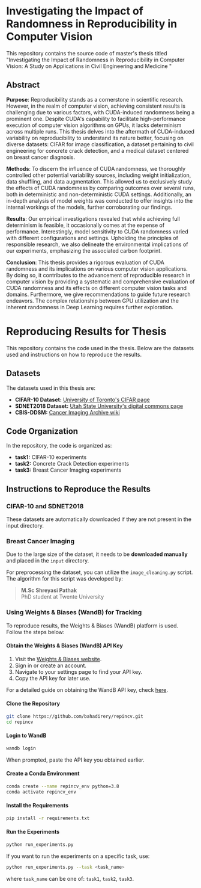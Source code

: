 # Investigating the Impact of Randomness in Reproducibility in Computer Vision
This repository contains the source code of master's thesis titled "Investigating the Impact of Randomness in Reproducibility in Computer Vision: A Study on Applications in Civil Engineering and Medicine "

## Abstract

**Purpose**: Reproducibility stands as a cornerstone in scientific research. However, in the realm of computer vision, achieving consistent results is challenging due to various factors, with CUDA-induced randomness being a prominent one. Despite CUDA's capability to facilitate high-performance execution of computer vision algorithms on GPUs, it lacks determinism across multiple runs. This thesis delves into the aftermath of CUDA-induced variability on reproducibility to understand its nature better, focusing on diverse datasets: CIFAR for image classification, a dataset pertaining to civil engineering for concrete crack detection, and a medical dataset centered on breast cancer diagnosis.

**Methods**: To discern the influence of CUDA randomness, we thoroughly controlled other potential variability sources, including weight initialization, data shuffling, and data augmentation. This allowed us to exclusively study the effects of CUDA randomness by comparing outcomes over several runs, both in deterministic and non-deterministic CUDA settings. Additionally, an in-depth analysis of model weights was conducted to offer insights into the internal workings of the models, further corroborating our findings.

**Results**: Our empirical investigations revealed that while achieving full determinism is feasible, it occasionally comes at the expense of performance. Interestingly, model sensitivity to CUDA randomness varied with different configurations and settings. Upholding the principles of responsible research, we also delineate the environmental implications of our experiments, emphasizing the associated carbon footprint.

**Conclusion**: This thesis provides a rigorous evaluation of CUDA randomness and its implications on various computer vision applications. By doing so, it contributes to the advancement of reproducible research in computer vision by providing a systematic and comprehensive evaluation of CUDA randomness and its effects on different computer vision tasks and domains. Furthermore, we give recommendations to guide future research endeavors. The complex relationship between GPU utilization and the inherent randomness in Deep Learning requires further exploration.


# Reproducing Results for Thesis

This repository contains the code used in the thesis. Below are the datasets used and instructions on how to reproduce the results.

## Datasets

The datasets used in this thesis are:

- **CIFAR-10 Dataset:** [University of Toronto's CIFAR page](https://www.cs.toronto.edu/~kriz/cifar.html)
- **SDNET2018 Dataset:** [Utah State University's digital commons page](https://digitalcommons.usu.edu/all_datasets/48/)
- **CBIS-DDSM:** [Cancer Imaging Archive wiki](https://wiki.cancerimagingarchive.net/pages/viewpage.action?pageId=22516629)

## Code Organization

In the repository, the code is organized as:

- **task1:** CIFAR-10 experiments
- **task2:** Concrete Crack Detection experiments
- **task3:** Breast Cancer Imaging experiments

## Instructions to Reproduce the Results

### CIFAR-10 and SDNET2018

These datasets are automatically downloaded if they are not present in the input directory.

### Breast Cancer Imaging

Due to the large size of the dataset, it needs to be **downloaded manually** and placed in the `input` directory.

For preprocessing the dataset, you can utilize the `image_cleaning.py` script. The algorithm for this script was developed by:

> **M.Sc Shreyasi Pathak**  
> PhD student at Twente University

### Using Weights & Biases (WandB) for Tracking

To reproduce results, the Weights & Biases (WandB) platform is used. Follow the steps below:

#### Obtain the Weights & Biases (WandB) API Key

1. Visit the [Weights & Biases website](https://www.wandb.com/).
2. Sign in or create an account.
3. Navigate to your settings page to find your API key.
4. Copy the API key for later use.

For a detailed guide on obtaining the WandB API key, check [here](https://docs.wandb.ai/quickstart).

#### Clone the Repository

```bash
git clone https://github.com/bahadirery/repincv.git
cd repincv
```

#### Login to WandB

```bash
wandb login
```

When prompted, paste the API key you obtained earlier.

#### Create a Conda Environment

```bash
conda create --name repincv_env python=3.8
conda activate repincv_env
```

#### Install the Requirements

```bash
pip install -r requirements.txt
```

#### Run the Experiments

```bash
python run_experiments.py
```

If you want to run the experiments on a specific task, use:

```bash
python run_experiments.py --task <task_name>
```

where `task_name` can be one of: `task1`, `task2`, `task3`.
